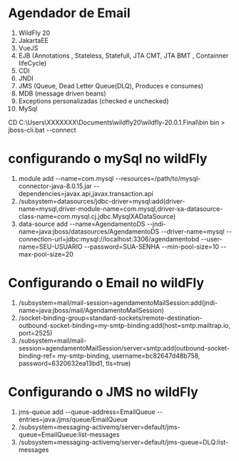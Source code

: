 # Agendador de Email

1. WildFly 20 
2. JakartaEE
3. VueJS
4. EJB (Annotations , Stateless, Statefull, JTA CMT, JTA BMT , Containner lifeCycle)
5. CDI
6. JNDI
7. JMS (Queue, Dead Letter Queue(DLQ), Produces e consumes)
8. MDB (message driven beans)
9. Exceptions personalizadas (checked e unchecked)
10. MySql


CD C:\Users\XXXXXXX\Documents\wildfly20\wildfly-20.0.1.Final\bin
bin > jboss-cli.bat --connect


# configurando o mySql no wildFly
1. module add --name=com.mysql --resources=/path/to/mysql-connector-java-8.0.15.jar --dependencies=javax.api,javax.transaction.api
2. /subsystem=datasources/jdbc-driver=mysql:add(driver-name=mysql,driver-module-name=com.mysql,driver-xa-datasource-class-name=com.mysql.cj.jdbc.MysqlXADataSource)
3. data-source add --name=AgendamentoDS --jndi-name=java:jboss/datasources/AgendamentoDS --driver-name=mysql  --connection-url=jdbc:mysql://localhost:3306/agendamentobd --user-name=SEU-USUARIO --password=SUA-SENHA --min-pool-size=10 --max-pool-size=20

# Configurando o Email no wildFly

1. /subsystem=mail/mail-session=agendamentoMailSession:add(jndi-name=java:jboss/mail/AgendamentoMailSession)
2. /socket-binding-group=standard-sockets/remote-destination-outbound-socket-binding=my-smtp-binding:add(host=smtp.mailtrap.io, port=2525)
3. /subsystem=mail/mail-session=agendamentoMailSession/server=smtp:add(outbound-socket-binding-ref= my-smtp-binding, username=bc82647d48b758, password=6320632ea13bd1, tls=true)

# Configurando o JMS no wildFly

1. jms-queue add --queue-address=EmailQueue --entries=java:/jms/queue/EmailQueue
2. /subsystem=messaging-activemq/server=default/jms-queue=EmailQueue:list-messages
3. /subsystem=messaging-activemq/server=default/jms-queue=DLQ:list-messages
